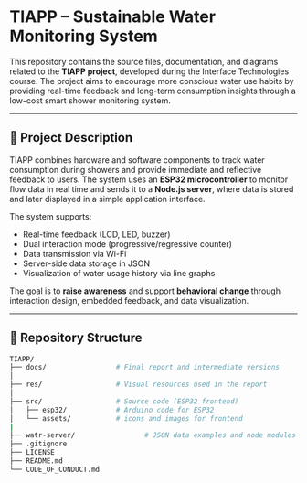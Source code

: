 # TIAPP – Sustainable Water Monitoring System

This repository contains the source files, documentation, and diagrams related to the **TIAPP project**, developed during the Interface Technologies course. The project aims to encourage more conscious water use habits by providing real-time feedback and long-term consumption insights through a low-cost smart shower monitoring system.

---

## 📌 Project Description

TIAPP combines hardware and software components to track water consumption during showers and provide immediate and reflective feedback to users. The system uses an **ESP32 microcontroller** to monitor flow data in real time and sends it to a **Node.js server**, where data is stored and later displayed in a simple application interface.  

The system supports:
- Real-time feedback (LCD, LED, buzzer)
- Dual interaction mode (progressive/regressive counter)
- Data transmission via Wi-Fi
- Server-side data storage in JSON
- Visualization of water usage history via line graphs

The goal is to **raise awareness** and support **behavioral change** through interaction design, embedded feedback, and data visualization.

---

## 📁 Repository Structure

```bash
TIAPP/
├── docs/                 # Final report and intermediate versions   
│
├── res/                  # Visual resources used in the report
│
├── src/                  # Source code (ESP32 frontend)
│   ├── esp32/            # Arduino code for ESP32
│   └── assets/           # icons and images for frontend
|
├── watr-server/                 # JSON data examples and node modules
├── .gitignore
├── LICENSE
├── README.md
└── CODE_OF_CONDUCT.md
